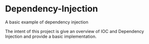 # Dependency-Injection
A basic example of dependency injection

The intent of this project is give an overview of IOC and Dependency Injection and provide a basic implementation.
